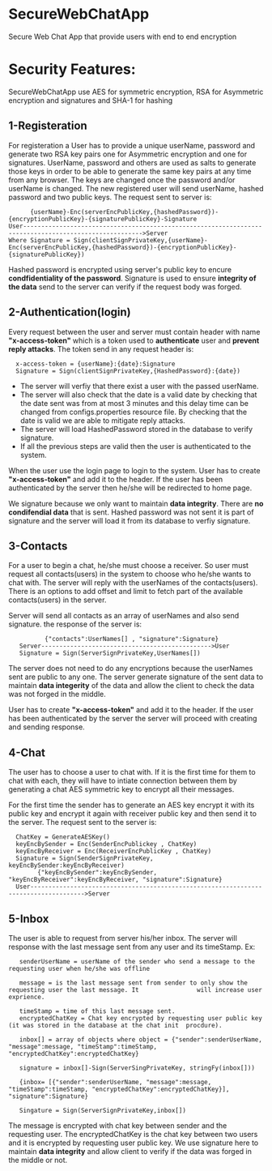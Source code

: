 # SecureWebChatApp
Secure Web Chat App that provide users with end to end encryption

# Security Features:
SecureWebChatApp use AES for symmetric encryption, RSA for Asymmetric encryption and signatures and SHA-1 for hashing
 
## 1-Registeration
For registeration a User has to provide a unique userName, password and generate two RSA key pairs one for Asymmetric encryption and one for signatures. UserName, password and others are used as salts to generate those keys in order to be able to generate the same key pairs at any time from any browser. The keys are changed once the password and/or userName is changed.
The new registered user will send userName, hashed password and two public keys. The request sent to server is:

          {userName}-Enc(serverEncPublicKey,{hashedPassword})-{encryptionPublicKey}-{signaturePublicKey}-Signature
    User------------------------------------------------------------------------------------------------------->Server
    Where Signature = Sign(clientSignPrivateKey,{userName}-Enc(serverEncPublicKey,{hashedPassword})-{encryptionPublicKey}-{signaturePublicKey})
   
Hashed password is encrypted using server's public key to encure **condfidentiality of the password**. Signature is used to ensure **integrity of the data** send to the server can verify if the request body was forged.

## 2-Authentication(login)
Every request between the user and server must contain header with name **"x-access-token"** which is a token used to **authenticate** user and **prevent reply attacks**. The token send in any request header is:

      x-access-token = {userName}:{date}:Signature
      Signature = Sign(clientSignPrivateKey,{HashedPassword}:{date})
 
  - The server will verfiy that there exist a user with the passed userName. <br />
  - The server will also check that the date is a valid date by checking that the date sent was from at most 3 minutes and       this delay time can be changed from configs.properties resource file. By checking that the date is valid we are able         to mitigate reply attacks. <br />
  - The server will load HashedPassword stored in the database to verify signature.<br />
  - If all the previous steps are valid then the user is authenticated to the system.

When the user use the login page to login to the system. User has to create **"x-access-token"** and add it to the header. If the user has been authenticated by the server then he/she will be redirected to home page. 

We signature because we only want to maintain **data integrity**. There are **no condifendial data** that is sent. Hashed password was not sent it is part of signature and the server will load it from its database to verfiy signature.


## 3-Contacts
For a user to begin a chat, he/she must choose a receiver. So user must request all contacts(users) in the system to choose who he/she wants to chat with. The server will reply with the userNames of the contacts(users). There is an options to add offset and limit to fetch part of the available contacts(users) in the server.

Server will send all contacts as an array of userNames and also send signature. the response of the server is:
       
              {"contacts":UserNames[] , "signature":Signature} 
       Server----------------------------------------------->User
       Signature = Sign(ServerSignPrivateKey,UserNames[])

The server does not need to do any encryptions because the userNames sent are public to any one. The server generate signature of the sent data to maintain **data integerity** of the data and allow the client to check the data was not forged in the middle.

User has to create **"x-access-token"** and add it to the header. If the user has been authenticated by the server the server will proceed with creating and sending response.

## 4-Chat
The user has to choose a user to chat with. If it is the first time for them to chat with each, they will have to intiate connection between them by generating a chat AES symmetric key to encrypt all their messages.

For the first time the sender has to generate an AES key encrypt it with its public key and encrypt it again with receiver public key and then send it to the server. The request sent to the server is:
      
      ChatKey = GenerateAESKey()
      keyEncBySender = Enc(SenderEncPublickey , ChatKey)
      keyEncByReceiver = Enc(ReceiverEncPublicKey , ChatKey)
      Signature = Sign(SenderSignPrivateKey, keyEncBySender:keyEncByReceiver)
            {"keyEncBySender":keyEncBySender, "keyEncByReceiver":keyEncByReceiver, "signature":Signature}
      User------------------------------------------------------------------------------------->Server


## 5-Inbox
The user is able to request from server his/her inbox. The server will response with the last message sent from any user and its timeStamp. Ex: 
       
       senderUserName = userName of the sender who send a message to the requesting user when he/she was offline
       
       message = is the last message sent from sender to only show the requesting user the last message. It                will increase user exprience.
       
       timeStamp = time of this last message sent.
       encryptedChatKey = Chat key encrypted by requesting user public key (it was stored in the database at the chat init  procdure).
       
       inbox[] = array of objects where object = {"sender":senderUserName, "message":message, "timeStamp":timeStamp, "encryptedChatKey":encryptedChatKey}
       
       signature = inbox[]-Sign(ServerSingPrivateKey, stringFy(inbox[]))
       
       {inbox= [{"sender":senderUserName, "message":message, "timeStamp":timeStamp, "encryptedChatKey":encryptedChatKey}], "signature":Signature}
       
       Singature = Sign(ServerSignPrivateKey,inbox[])

The message is encrypted with chat key between sender and the requesting user. The encryptedChatKey is the chat key between two users and it is encrypted by requesting user public key. We use signature here to maintain **data integrity** and allow client to verify if the data was forged in the middle or not.












  
